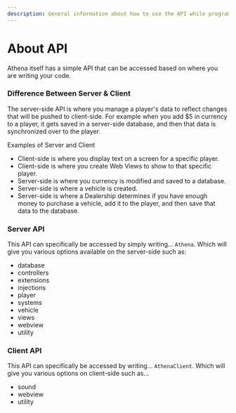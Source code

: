 ```yaml
---
description: General information about how to use the API while programming.
---
```


# About API

Athena itself has a simple API that can be accessed based on where you are writing your code.

### Difference Between Server & Client

The server-side API is where you manage a player's data to reflect changes that will be pushed to client-side. For example when you add $5 in currency to a player, it gets saved in a server-side database, and then that data is synchronized over to the player.

Examples of Server and Client

* Client-side is where you display text on a screen for a specific player.
* Client-side is where you create Web Views to show to that specific player.
* Server-side is where you currency is modified and saved to a database.
* Server-side is where a vehicle is created.
* Server-side is where a Dealership determines if you have enough money to purchase a vehicle, add it to the player, and then save that data to the database.

### Server API

This API can specifically be accessed by simply writing... `Athena`. Which will give you various options available on the server-side such as:

* database
* controllers
* extensions
* injections
* player
* systems
* vehicle
* views
* webview
* utility

### Client API

&#x20;This API can specifically be accessed by writing... `AthenaClient`. Which will give you various options on client-side such as...

* sound
* webview
* utility
